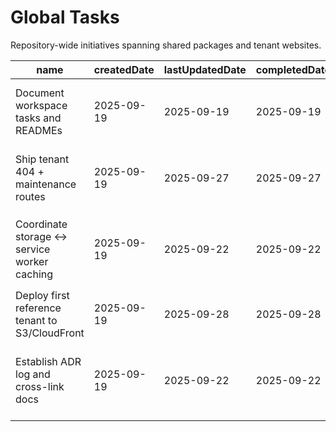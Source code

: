 # Global Tasks

Repository-wide initiatives spanning shared packages and tenant websites.

| name                                           | createdDate | lastUpdatedDate | completedDate | status   | description                                                                                                 |
| ---------------------------------------------- | ----------- | --------------- | ------------- | -------- | ----------------------------------------------------------------------------------------------------------- |
| Document workspace tasks and READMEs           | 2025-09-19  | 2025-09-19      | 2025-09-19    | complete | Audited every package and site to ensure README usage docs exist and tasks are tracked locally.             |
| Ship tenant 404 + maintenance routes           | 2025-09-19  | 2025-09-27      | 2025-09-27    | complete | Add branded fallback pages across all websites so broken links and outages have graceful handling.          |
| Coordinate storage ↔ service worker caching   | 2025-09-19  | 2025-09-22      | 2025-09-22    | complete | Finalize the contract that lets storage preferences toggle caching buckets in `@guidogerb/components-sw`.   |
| Deploy first reference tenant to S3/CloudFront | 2025-09-19  | 2025-09-28      | 2025-09-28    | complete | Use the publishing pipeline to launch one site end-to-end as a production validation.                       |
| Establish ADR log and cross-link docs          | 2025-09-19  | 2025-09-22      | 2025-09-22    | complete | Create an architecture decision record process and link SPEC, README, and publishing guides for onboarding. |
